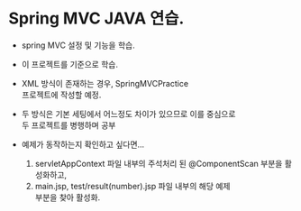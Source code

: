 # Spring MVC JAVA 연습.

* spring MVC 설정 및 기능을 학습.
* 이 프로젝트를 기준으로 학습.
* XML 방식이 존재하는 경우, SpringMVCPractice   
  프로젝트에 작성할 예정.
  
* 두 방식은 기본 세팅에서 어느정도 차이가 있으므로 이를 중심으로  
두 프로젝트를 병행하며 공부
  

* 예제가 동작하는지 확인하고 싶다면... 
  1. servletAppContext 파일 내부의 주석처리 된 @ComponentScan 부분을 활성화하고,
  2. main.jsp, test/result(number).jsp 파일 내부의 해당 예제  
     부분을 찾아 활성화.